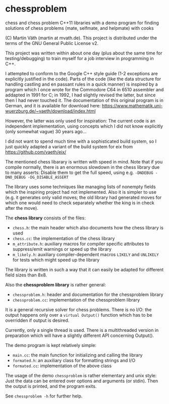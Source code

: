 # chessproblem

chess and chess problem C++11 libraries with a demo program for
finding solutions of chess problems (mate, selfmate, and helpmate) with cooks

(C) Martin Väth (martin at mvath.de).
This project is distributed under the terms of the
GNU General Public License v2.

This project was written within about one day (plus about the same time for
testing/debugging) to train myself for a job interview in programming in C++.

I attempted to conform to the Google C++ style guide (1-2 exceptions are
explicitly justified in the code). Parts of the code (like the data structure
for handling castling and en passant rules in a quick manner) is inspired by a
program which I once wrote for the Commodore C64 in 6510 assembler and
addapted in 1991 for C; in 1992, I had slightly revised the latter, but since
then I had never touched it. The documentation of this original program
is in German, and it is available for download here:
https://www.mathematik.uni-wuerzburg.de/~vaeth/download/index.html

However, the latter was only used for inspiration: The current code is an
independent implementation, using concepts which I did not know explicitly
(only somewhat vague) 30 years ago...

I did not want to spend much time with a sophisticated build system, so I
just quickly adapted a variant of the build system for eix from
https://github.com/vaeth/eix/

The mentioned chess libarary is written with speed in mind.
Note that if you compile normally, there is an enormous slowdown in the chess
library due to many asserts: Disable them to get the full speed, using e.g.
`-DNDEBUG -DNO_DEBUG -DG_DISABLE_ASSERT`

The library uses some techniques like managing lists of nonempty fields
which the inspiring project had not implemented. Also it is simpler to use
(e.g. it generates only valid moves; the old library had generated moves
for which one would need to check separately whether the king is in check
after the move).

The __chess library__ consists of the files:

- `chess.h`:
	the main header which also documents how the chess library is used
- `chess.cc`:
	the implementation of the chess library
- `m_attribute.h`:
	auxiliary macros for compiler specific attributes to
	suppress/emit warnings or speed up the library
- `m_likely.h`:
	auxiliary compiler-dependent macros `LIKELY` and `UNLIKELY` for tests
	which might speed up the library

The library is written in such a way that it can easily be adapted for
different field sizes than 8x8.

Also the __chessproblem library__ is rather general:

- `chessproblem.h`:
	header and documentation for the chessproblem library
- `chessproblem.cc`:
	implementation of the chessproblem library

It is a general recursive solver for chess problems.
There is no I/O: the output happens only over a `virtual Output()` function
which has to be overridden if output is desired.

Currently, only a single thread is used. There is a multithreaded version in
preparation which will have a slightly different API concerning Output().

The demo program is kept relatively simple:

- `main.cc`:
	the main function for initializing and calling the library
- `formated.h`:
	an auxiliary class for formatting strings and I/O
- `formated.cc`:
	implementation of the above class

The usage of the demo `chessproblem` is rather elementary and unix style:
Just the data can be entered over options and arguments (or stdin).
Then the output is printed, and the program exits.

See `chessproblem -h` for further help.

